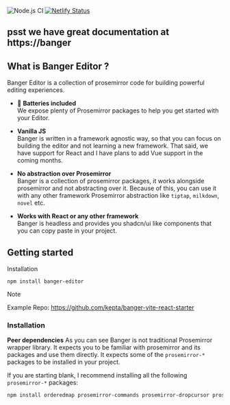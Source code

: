 ![Node.js CI](https://github.com/bangle-io/banger/workflows/Node.js%20CI/badge.svg) [![Netlify Status](https://api.netlify.com/api/v1/badges/6d032d9e-c63a-44e6-ae6d-d36a4905a147/deploy-status)](https://app.netlify.com/sites/bangle/deploys)

## psst we have great documentation at https://banger

## What is Banger Editor ?

Banger Editor is a collection of prosemirror code for building powerful editing experiences.

- :battery: **Batteries included**\
We expose plenty of Prosemirror packages to help you get started with your Editor.

- **Vanilla JS**\
Banger is written in a framework agnostic way, so that you can focus on building the editor and not learning a new framework. That said, we have support for React and I have plans to add Vue support in the coming months.

- **No abstraction over Prosemirror**\
Banger is a collection of prosemirror packages, it works alongside prosemirror and not abstracting over it. Because of this, you can use it with any other framework Prosemirror abstraction like `tiptap`, `milkdown`, `novel` etc.

- **Works with React or any other framework**\
Banger is headless and provides you shadcn/ui like components that you can copy paste in your project.


## Getting started

Installation 

```
npm install banger-editor
```

> [!NOTE]
> Example Repo: https://github.com/kepta/banger-vite-react-starter


### Installation

**Peer dependencies** As you can see Banger is not traditional Prosemirror wrapper library. It expects you to be familiar with prosemirror and its packages and use them directly. It expects some of the `prosemirror-*` packages to be installed in your project.

If you are starting blank, I recommend installing all the following `prosemirror-*` packages:

```sh
npm install orderedmap prosemirror-commands prosemirror-dropcursor prosemirror-flat-list prosemirror-gapcursor prosemirror-history prosemirror-inputrules prosemirror-keymap prosemirror-model prosemirror-schema-basic prosemirror-state prosemirror-transform prosemirror-view
```

